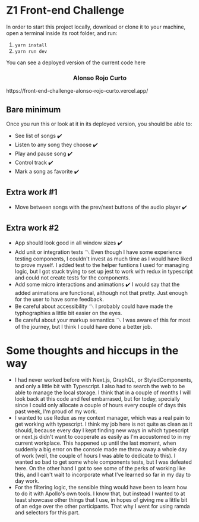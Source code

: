 # Z1 Front-end Challenge

In order to start this project locally, download or clone it to your machine, open a terminal inside its root folder, and run:

1. `yarn install`
2. `yarn run dev`

You can see a deployed version of the current code here

<h3 style="text-align: center;">Alonso Rojo Curto</h3>
https://front-end-challenge-alonso-rojo-curto.vercel.app/


## Bare minimum

Once you run this or look at it in its deployed version, you should be able to:

  - See list of songs ✔️
  - Listen to any song they choose ✔️
  - Play and pause song ✔️
  - Control track ✔️
  - Mark a song as favorite ✔️
## Extra work #1

  - Move between songs with the prev/next buttons of the audio player ✔️

## Extra work #2 
- App should look good in all window sizes ✔️
- Add unit or integration tests 〽️
Even though I have some experience testing components, I couldn't invest as much time as I would have liked to prove myself. I added test to the helper funtions I used for managing logic, but I got stuck trying to set up jest to work with redux in typescript and could not create tests for the components.
- Add some micro interactions and animations ✔️
I would say that the added animations are functional, although not that pretty. Just enough for the user to have some feedback.
- Be careful about accessibility 〽️
I probably could have made the typhographies a little bit easier on the eyes.
- Be careful about your markup semantics 〽️
I was aware of this for most of the journey, but I think I could have done a better job.

# Some thoughts and hiccups in the way

- I had never worked before with Next.js, GraphQL, or StyledComponents, and only a little bit with Typescript. I also had to search the web to be able to manage the local storage. I think that in a couple of months I will look back at this code and feel embarrased, but for today, specially since I could only allocate a couple of hours every couple of days this past week, I'm proud of my work. 
- I wanted to use Redux as my context manager, which was a real pain to get working with typescript. I think my job here is not quite as clean as it should, because every day I kept finding new ways in which typescript or next.js didn't want to cooperate as easily as I'm accustomed to in my current workplace. This happened up until the last moment, when suddenly a big error on the console made me throw away a whole day of work (well, the couple of hours I was able to dedicate to this). I wanted so bad to get some whole components tests, but I was defeated here. On the other hand I got to see some of the perks of working like this, and I can't wait to incorporate what I've learned so far in my day to day work. 
- For the filtering logic, the sensible thing would have been to learn how to do it with Apollo's own tools. I know that, but instead I wanted to at least showcase other things that I use, in hopes of giving me a little bit of an edge over the other participants. That why I went for using ramda and selectors for this part.


